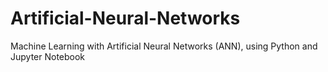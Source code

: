 # Artificial-Neural-Networks
Machine Learning with Artificial Neural Networks (ANN), using Python and Jupyter Notebook
